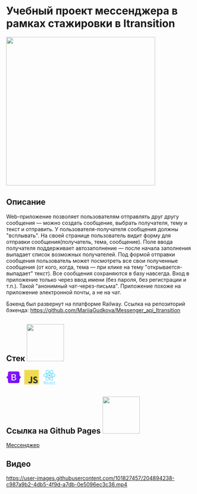 # Учебный проект мессенджера в рамках стажировки в Itransition

<img src="https://media.giphy.com/media/f0TvnEmF5yPLO/giphy.gif" width="400" height="400">

## Описание

Web-приложение позволяет пользователям отправлять друг другу сообщения — можно создать сообщение, выбрать получателя, тему и текст и отправить. У пользователя-получателя сообщения должны "всплывать". На своей странице пользователь видит форму для отправки сообщения(получатель, тема, сообщение). Поле ввода получателя поддерживает автозаполнение — после начала заполнения выпадает список возможных получателей. Под формой отправки сообщения пользователь может посмотреть все свои полученные сообщения (от кого, когда, тема — при клике на тему "открывается-выпадает" текст).
Все сообщения сохраняются в базу навсегда.
Вход в приложение только через ввод имени (без пароля, без регистрации и т.п.). Такой "анонимный чат-через-письма".
Приложение похоже на приложение электронной почты, а не на чат.

Бэкенд был развернут на платформе Railway.
Ссылка на репозиторий бэкенда: https://github.com/MariiaGudkova/Messenger_api_Itransition

## Стек <img src="https://media.giphy.com/media/hVgAJsezCepzoDW3OF/giphy.gif" width="100" height="100">

<img src="https://raw.githubusercontent.com/devicons/devicon/1119b9f84c0290e0f0b38982099a2bd027a48bf1/icons/bootstrap/bootstrap-original.svg" width="40" height="40">&nbsp;
<img src="https://raw.githubusercontent.com/devicons/devicon/1119b9f84c0290e0f0b38982099a2bd027a48bf1/icons/javascript/javascript-original.svg" width="40" height="40">&nbsp;
<img src="https://raw.githubusercontent.com/devicons/devicon/1119b9f84c0290e0f0b38982099a2bd027a48bf1/icons/react/react-original-wordmark.svg" width="40" height="40">&nbsp;

## Ссылка на Github Pages <img src="https://media.giphy.com/media/CWcVFnvebhm92nFjMP/giphy.gif" width="100" height="100">

<a href="https://mariiagudkova.github.io/Messenger_front_Itransition/" target="_blank">Мессенджер</a>

## Видео
https://user-images.githubusercontent.com/101827457/204894238-c987a9b2-4db5-4f9d-a7db-0e5096ec3c36.mp4

